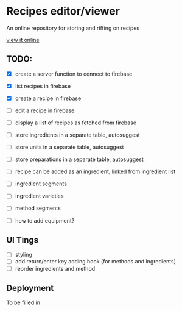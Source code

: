 # Recipes editor/viewer

An online repository for storing and riffing on recipes

[view it online](https://brave-aryabhata-f41f87.netlify.com/)

## TODO:

- [x] create a server function to connect to firebase
- [x] list recipes in firebase
- [x] create a recipe in firebase
- [ ] edit a recipe in firebase
- [ ] display a list of recipes as fetched from firebase
- [ ] store ingredients in a separate table, autosuggest
- [ ] store units in a separate table, autosuggest
- [ ] store preparations in a separate table, autosuggest
- [ ] recipe can be added as an ingredient, linked from ingredient list
- [ ] ingredient segments
- [ ] ingredient varieties
- [ ] method segments
- [ ] how to add equipment?


## UI Tings
- [ ] styling
- [ ] add return/enter key adding hook (for methods and ingredients)
- [ ] reorder ingredients and method

## Deployment

To be filled in

